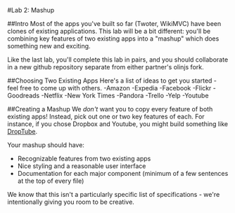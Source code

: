 #Lab 2: Mashup

##Intro
Most of the apps you've built so far (Twoter, WikiMVC) have been clones of existing applications. This lab will be a bit different: you'll be combining key features of two existing apps into a "mashup" which does something new and exciting. 

Like the last lab, you'll complete this lab in pairs, and you should collaborate in a new github repository separate from either partner's olinjs fork.

##Choosing Two Existing Apps
Here's a list of ideas to get you started - feel free to come up with others.
-Amazon
-Expedia
-Facebook
-Flickr
-Goodreads
-Netflix
-New York Times
-Pandora
-Trello
-Yelp
-Youtube

##Creating a Mashup
We _don't_ want you to copy every feature of both existing apps! Instead, pick out one or two key features of each. For instance, if you chose Dropbox and Youtube, you might build something like [DropTube](http://drop-tube.herokuapp.com/ "Josh's mashup from spring 2013").

Your mashup should have:
- Recognizable features from two existing apps
- Nice styling and a reasonable user interface
- Documentation for each major component (minimum of a few sentences at the top of every file)

We know that this isn't a particularly specific list of specifications - we're intentionally giving you room to be creative.